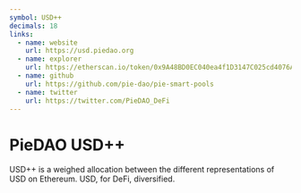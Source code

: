 ```yaml
---
symbol: USD++
decimals: 18
links:
  - name: website
    url: https://usd.piedao.org
  - name: explorer
    url: https://etherscan.io/token/0x9A48BD0EC040ea4f1D3147C025cd4076A2e71e3e
  - name: github
    url: https://github.com/pie-dao/pie-smart-pools
  - name: twitter
    url: https://twitter.com/PieDAO_DeFi
---
```


# PieDAO USD++

USD++ is a weighed allocation between the different representations of USD on Ethereum. USD, for DeFi, diversified.
